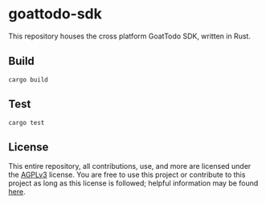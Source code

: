 # goattodo-sdk

This repository houses the cross platform GoatTodo SDK, written in Rust.

## Build

`cargo build`

## Test

`cargo test`

## License

This entire repository, all contributions, use, and more are licensed under the [AGPLv3](./LICENSE) license. You are free to use this project or contribute to this project as long as this license is followed; helpful information may be found [here](https://choosealicense.com/licenses/agpl-3.0).
